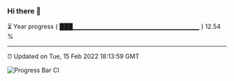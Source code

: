 ### Hi there 👋

⏳ Year progress { ███▁▁▁▁▁▁▁▁▁▁▁▁▁▁▁▁▁▁▁▁▁▁▁▁▁▁▁ } 12.54 %

---

⏰ Updated on Tue, 15 Feb 2022 18:13:59 GMT

![Progress Bar CI](https://github.com/liununu/liununu/workflows/Progress%20Bar%20CI/badge.svg)

